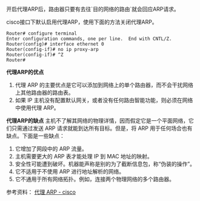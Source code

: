 <!--markdown-->开启代理ARP后，路由器只要有去往`目的网络的路由`就会回应ARP请求。

cisco接口下默认启用代理ARP，使用下面的方法关闭代理ARP。
```
Router# configure terminal
Enter configuration commands, one per line.  End with CNTL/Z.
Router(config)# interface ethernet 0
Router(config-if)# no ip proxy-arp
Router(config-if)# ^Z
Router#
```

**代理ARP的优点**
1. 代理 ARP 的主要优点是它可以添加到网络上的单个路由器，而不会干扰网络上其他路由器的路由表。
2. 如果 IP 主机没有配置默认网关，或者没有任何路由智能功能，则必须在网络中使用代理 ARP。 

**代理ARP的缺点**
主机不了解其网络的物理详情，因而假定它是一个平面网络，它们只需通过发送 ARP 请求就能到达所有目标。但是，将 ARP 用于任何场合也有缺点。下面是一些缺点：
1. 它增加了网段中的 ARP 流量。
2. 主机需要更大的 ARP 表才能处理 IP 到 MAC 地址的映射。
3. 安全性可能遭到破坏。机器能声称是别的为了截断信息包，称“伪装的操作”。
4. 它不适用于不使用 ARP 进行地址解析的网络。
5. 它不通用于所有网络拓扑。例如，连接两个物理网络的多个路由器。

参考资料：
[代理 ARP - cisco](https://www.cisco.com/c/zh_cn/support/docs/ip/dynamic-address-allocation-resolution/13718-5.html)	